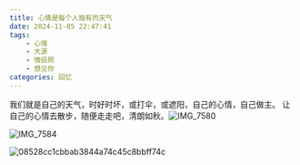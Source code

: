 ```yaml
---
title: 心情是每个人独有的天气
date: 2024-11-05 22:47:41
tags: 
    - 心情
    - 大源
    - 情侣照
    - 想见你
categories: 回忆
---
```

我们就是自己的天气，时好时坏，或打伞，或遮阳，自己的心情，自己做主。
让自己的心情去散步，随便走走吧，清朗如秋。![IMG_7580](https://gmoonlight.oss-cn-chengdu.aliyuncs.com/img/202411052250905.jpg)

![IMG_7584](https://gmoonlight.oss-cn-chengdu.aliyuncs.com/img/202411052250975.jpg)

![08528cc1cbbab3844a74c45c8bbff74c](https://gmoonlight.oss-cn-chengdu.aliyuncs.com/img/202411052250795.JPG)